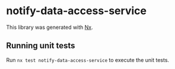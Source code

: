 # notify-data-access-service

This library was generated with [Nx](https://nx.dev).

## Running unit tests

Run `nx test notify-data-access-service` to execute the unit tests.
